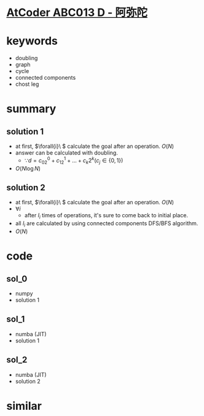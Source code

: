 # [AtCoder ABC013 D - 阿弥陀](https://atcoder.jp/contests/abc013/tasks/abc013_4)


# keywords 
- doubling 
- graph
- cycle
- connected components 
- chost leg


# summary 
## solution 1
- at first, $\forall{i}\ $ calculate the goal after an operation. $O(N)$
- answer can be calculated with doubling.
  - $\because d = c_02^0 + c_12^1 + ... + c_k2^k (c_j \in \{0, 1\})$
- $O(N\log{N})$


## solution 2
- at first, $\forall{i}\ $ calculate the goal after an operation. $O(N)$
- $\forall{i}$
  - after $l_i$ times of operations, it's sure to come back to initial place. 
- all $l_i$ are calculated by using connected components DFS/BFS algorithm.
- $O(N)$


# code 
## sol_0
- numpy 
- solution 1


## sol_1
- numba (JIT)
- solution 1

## sol_2
- numba (JIT)
- solution 2



# similar 